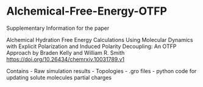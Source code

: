 # Alchemical-Free-Energy-OTFP

Supplementary Information for the paper 

Alchemical Hydration Free Energy Calculations Using Molecular Dynamics with Explicit Polarization 
and Induced Polarity Decoupling: An OTFP Approach
by Braden Kelly and William R. Smith
https://doi.org/10.26434/chemrxiv.10031789.v1

Contains 
    - Raw simulation results
    - Topologies
    - .gro files
    - python code for updating solute molecules partial charges
